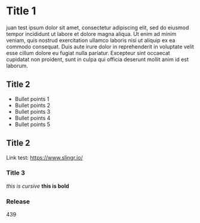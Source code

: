 # Title 1
juan test ipsum dolor sit amet, consectetur adipiscing elit, sed do eiusmod tempor incididunt ut labore et dolore magna aliqua. Ut enim ad minim veniam, quis nostrud exercitation ullamco laboris nisi ut aliquip ex ea commodo consequat. Duis aute irure dolor in reprehenderit in voluptate velit esse cillum dolore eu fugiat nulla pariatur. Excepteur sint occaecat cupidatat non proident, sunt in culpa qui officia deserunt mollit anim id est laborum.
## Title 2
* Bullet points 1
* Bullet points 2
* Bullet points 3
* Bullet points 4
* Bullet points 5

## Title 2
Link test: https://www.slingr.io/

### Title 3
*this is cursive* **this is bold**


### Release
439